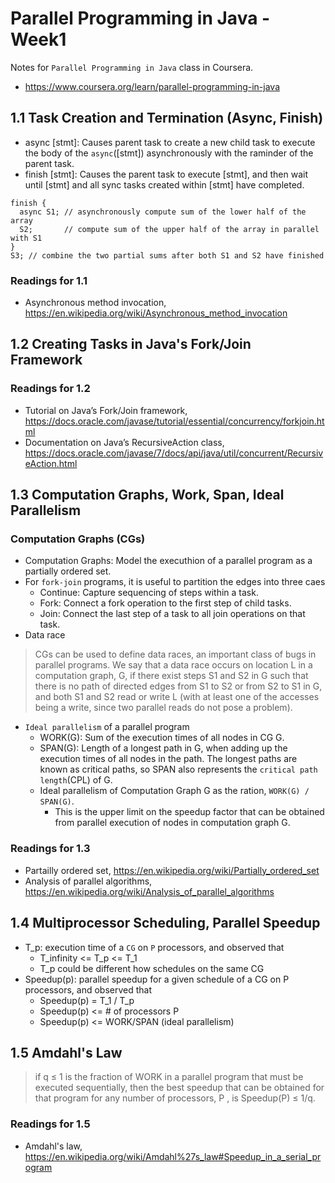 # Parallel Programming in Java - Week1

Notes for `Parallel Programming in Java` class in Coursera.

- <https://www.coursera.org/learn/parallel-programming-in-java>

## 1.1 Task Creation and Termination (Async, Finish)

- async [stmt]: Causes parent task to create a new child task to execute the body of the `async`([stmt]) asynchronously with the raminder of the parent task.
- finish [stmt]: Causes the parent task to execute [stmt], and then wait until [stmt] and all sync tasks created within [stmt] have completed.

```
finish {
  async S1; // asynchronously compute sum of the lower half of the array
  S2;       // compute sum of the upper half of the array in parallel with S1
}
S3; // combine the two partial sums after both S1 and S2 have finished
```

### Readings for 1.1

- Asynchronous method invocation, <https://en.wikipedia.org/wiki/Asynchronous_method_invocation>

## 1.2 Creating Tasks in Java's Fork/Join Framework

### Readings for 1.2

- Tutorial on Java’s Fork/Join framework, <https://docs.oracle.com/javase/tutorial/essential/concurrency/forkjoin.html>
- Documentation on Java’s RecursiveAction class, <https://docs.oracle.com/javase/7/docs/api/java/util/concurrent/RecursiveAction.html>

## 1.3 Computation Graphs, Work, Span, Ideal Parallelism

### Computation Graphs (CGs)

- Computation Graphs: Model the executhion of a parallel program as a partially ordered set.
- For `fork-join` programs, it is useful to partition the edges into three caes
  - Continue: Capture sequencing of steps within a task.
  - Fork: Connect a fork operation to the first step of child tasks.
  - Join: Connect the last step of a task to all join operations on that task.
- Data race

> CGs can be used to define data races, an important class of bugs in parallel programs. We say that a data race occurs on location L in a computation graph, G, if there exist steps S1 and S2 in G such that there is no path of directed edges from S1 to S2 or from S2 to S1 in G, and both S1 and S2 read or write L (with at least one of the accesses being a write, since two parallel reads do not pose a problem).

- `Ideal parallelism` of a parallel program
  - WORK(G): Sum of the execution times of all nodes in CG G.
  - SPAN(G): Length of a longest path in G, when adding up the execution times of all nodes in the path. The longest paths are known as critical paths, so SPAN also represents the `critical path length`(CPL) of G.
  - Ideal parallelism of Computation Graph G as the ration, `WORK(G) / SPAN(G)`.
    - This is the upper limit on the speedup factor that can be obtained from parallel execution of nodes in computation graph G.

### Readings for 1.3

- Partailly ordered set, <https://en.wikipedia.org/wiki/Partially_ordered_set>
- Analysis of parallel algorithms, <https://en.wikipedia.org/wiki/Analysis_of_parallel_algorithms>

## 1.4 Multiprocessor Scheduling, Parallel Speedup

- T_p: execution time of a `CG` on `P` processors, and observed that
  - T_infinity <= T_p <= T_1
  - T_p could be different how schedules on the same CG
- Speedup(p): parallel speedup for a given schedule of a CG on P processors, and observed that
  - Speedup(p) = T_1 / T_p
  - Speedup(p) <= # of processors P
  - Speedup(p) <= WORK/SPAN (ideal parallelism)

## 1.5 Amdahl's Law

> if q ≤ 1 is the fraction of WORK in a parallel program that must be executed sequentially, then the best speedup that can be obtained for that program for any number of processors, P , is Speedup(P) ≤ 1/q.

### Readings for 1.5

- Amdahl's law, <https://en.wikipedia.org/wiki/Amdahl%27s_law#Speedup_in_a_serial_program>